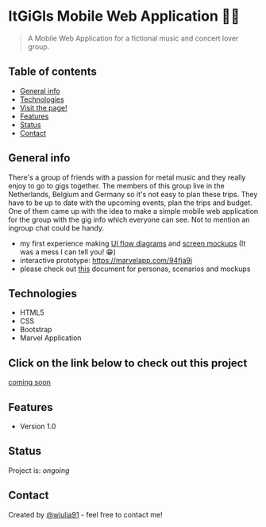 # ItGiGls Mobile Web Application 🤘🏻
> A Mobile Web Application for a fictional music and concert lover group. 
 

## Table of contents
* [General info](#general-info)
* [Technologies](#technologies)
* [Visit the page!](#Click-on-the-link-below-to-check-out-this-project)
* [Features](#features)
* [Status](#status)
* [Contact](#contact)

## General info
There's a group of friends with a passion for metal music and they really enjoy to go to gigs together. The members of this group live in the Netherlands, Belgium and Germany so it's not easy to plan these trips. They have to be up to date with the upcoming events, plan the trips and budget. One of them came up with the idea to make a simple mobile web application for the group with the gig info which everyone can see. Not to mention an ingroup chat could be handy.

* my first experience making [UI flow diagrams](https://github.com/WiliTheSParrow/ItGiGls_MobileWebApp/tree/master/preparation/UI%20diagram) and [screen mockups](https://github.com/WiliTheSParrow/ItGiGls_MobileWebApp/tree/master/preparation/Screen%20mockup) (It was a mess I can tell you! 😁)
* interactive prototype: https://marvelapp.com/94fja9i
* please check out [this](https://github.com/WiliTheSParrow/ItGIGls_MobileWebApp/blob/master/preparation/deliverable.docx) document for personas, scenarios and mockups

## Technologies
* HTML5
* CSS
* Bootstrap
* Marvel Application

## Click on the link below to check out this project
<a href="#">coming soon</a>

## Features
* Version 1.0

## Status
Project is: _ongoing_

## Contact
Created by [@wjulia91](https://www.linkedin.com/in/wjulia91/) - feel free to contact me!
